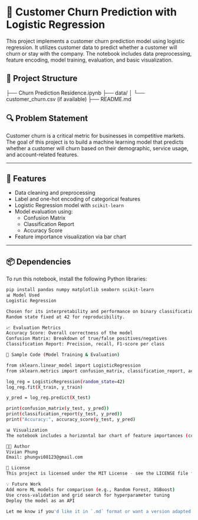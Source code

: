 # 🧠 Customer Churn Prediction with Logistic Regression

This project implements a customer churn prediction model using logistic regression. It utilizes customer data to predict whether a customer will churn or stay with the company. The notebook includes data preprocessing, feature encoding, model training, evaluation, and basic visualization.

## 📁 Project Structure

├── Churn Prediction Residence.ipynb
├── data/
│ └── customer_churn.csv (if available)
├── README.md


## 🔍 Problem Statement

Customer churn is a critical metric for businesses in competitive markets. The goal of this project is to build a machine learning model that predicts whether a customer will churn based on their demographic, service usage, and account-related features.

---

## 🚀 Features

- Data cleaning and preprocessing
- Label and one-hot encoding of categorical features
- Logistic Regression model with `scikit-learn`
- Model evaluation using:
  - Confusion Matrix
  - Classification Report
  - Accuracy Score
- Feature importance visualization via bar chart

---

## 📦 Dependencies

To run this notebook, install the following Python libraries:

```bash
pip install pandas numpy matplotlib seaborn scikit-learn
📊 Model Used
Logistic Regression

Chosen for its interpretability and performance on binary classification tasks.
Random state fixed at 42 for reproducibility.

📈 Evaluation Metrics
Accuracy Score: Overall correctness of the model
Confusion Matrix: Breakdown of true/false positives/negatives
Classification Report: Precision, recall, F1-score per class

📌 Sample Code (Model Training & Evaluation)

from sklearn.linear_model import LogisticRegression
from sklearn.metrics import confusion_matrix, classification_report, accuracy_score

log_reg = LogisticRegression(random_state=42)
log_reg.fit(X_train, y_train)

y_pred = log_reg.predict(X_test)

print(confusion_matrix(y_test, y_pred))
print(classification_report(y_test, y_pred))
print("Accuracy:", accuracy_score(y_test, y_pred)

📊 Visualization
The notebook includes a horizontal bar chart of feature importances (coefficients) to help interpret which variables most influence churn prediction.

👩‍💻 Author
Vivian Phung
Email: phungvi08123@gmail.com

📜 License
This project is licensed under the MIT License - see the LICENSE file for details.

💡 Future Work
Add more ML models for comparison (e.g., Random Forest, XGBoost)
Use cross-validation and grid search for hyperparameter tuning
Deploy the model as an API

Let me know if you'd like it in `.md` format or want a version adapted for GitHub Pages.

